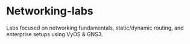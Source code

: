 # Networking-labs
Labs focused on networking fundamentals, static/dynamic routing, and enterprise setups using VyOS &amp; GNS3.
